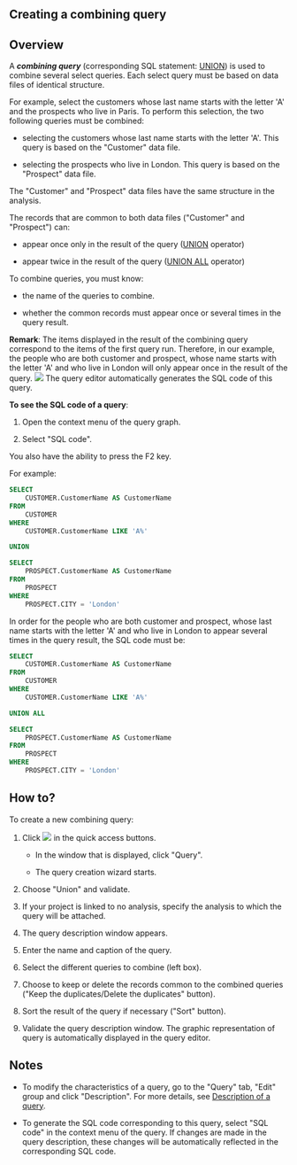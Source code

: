 


## Creating a combining query 
			



<a name="NOTE1"></a>
<a name="NOTE1_1"></a>


## Overview
<a name="overview_ELTTEXTE000148"></a>
<a name="Combining_query"></a>
A ***combining query*** (corresponding SQL statement: [UNION](../Editeurs/2034004.md)) is used to combine several select queries. Each select query must be based on data files of identical structure.

For example, select the customers whose last name starts with the letter 'A' and the prospects who live in Paris. To perform this selection, the two following queries must be combined:

- selecting the customers whose last name starts with the letter 'A'. This query is based on the "Customer" data file.

- selecting the prospects who live in London. This query is based on the "Prospect" data file.




The "Customer" and "Prospect" data files have the same structure in the analysis.

The records that are common to both data files ("Customer" and "Prospect") can:

- appear once only in the result of the query ([UNION](../Editeurs/2034004.md) operator)

- appear twice in the result of the query ([UNION ALL](../Editeurs/2034004.md) operator)




To combine queries, you must know:

- the name of the queries to combine.

- whether the common records must appear once or several times in the query result.




**Remark**: The items displayed in the result of the combining query correspond to the items of the first query run. Therefore, in our example, the people who are both customer and prospect, whose name starts with the letter 'A' and who live in London will only appear once in the result of the query. 
![](https://doc.pcsoft.fr/en-US/images/image.awp?langid=3&name=Requete_RequeteComposee.gif)
The query editor automatically generates the SQL code of this query. 

**To see the SQL code of a query**: 

1. Open the context menu of the query graph.

2. Select "SQL code".




You also have the ability to press the F2 key. 

For example:


```sql
SELECT 
	CUSTOMER.CustomerName AS CustomerName
FROM 
	CUSTOMER
WHERE 
	CUSTOMER.CustomerName LIKE 'A%'

UNION

SELECT 
	PROSPECT.CustomerName AS CustomerName
FROM 
	PROSPECT
WHERE 
	PROSPECT.CITY = 'London'
```
In order for the people who are both customer and prospect, whose last name starts with the letter 'A' and who live in London to appear several times in the query result, the SQL code must be: 


```sql
SELECT 
	CUSTOMER.CustomerName AS CustomerName
FROM 
	CUSTOMER
WHERE 
	CUSTOMER.CustomerName LIKE 'A%'

UNION ALL

SELECT 
	PROSPECT.CustomerName AS CustomerName
FROM 
	PROSPECT
WHERE 
	PROSPECT.CITY = 'London'
```


<a name="NOTE2"></a>
<a name="NOTE2_1"></a>


## How to?
<a name="how_ELTTEXTE000172"></a>
To create a new combining query:

1. Click ![](https://doc.pcsoft.fr/en-US/images/image.awp?langid=3&name=ico_nouveau.gif)
 in the quick access buttons. 

	- In the window that is displayed, click "Query".

	- The query creation wizard starts.




2. Choose "Union" and validate.

3. If your project is linked to no analysis, specify the analysis to which the query will be attached.

4. The query description window appears.

5. Enter the name and caption of the query.

6. Select the different queries to combine (left box).

7. Choose to keep or delete the records common to the combined queries ("Keep the duplicates/Delete the duplicates" button).

8. Sort the result of the query if necessary ("Sort" button).

9. Validate the query description window. The graphic representation of query is automatically displayed in the query editor.




<a name="NOTE3"></a>
<a name="NOTE3_1"></a>


## Notes
<a name="notes_ELTTEXTE000196"></a>


- To modify the characteristics of a query, go to the "Query" tab, "Edit" group and click "Description". For more details, see [Description of a query](../Editeurs/2032038.md).

- To generate the SQL code corresponding to this query, select "SQL code" in the context menu of the query. If changes are made in the query description, these changes will be automatically reflected in the corresponding SQL code.





